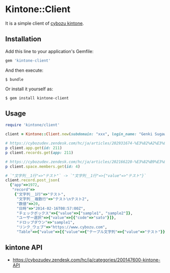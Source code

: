 # Kintone::Client

It is a simple client of [cybozu kintone](https://kintone.cybozu.com).

## Installation

Add this line to your application's Gemfile:

```ruby
gem 'kintone-client'
```

And then execute:

    $ bundle

Or install it yourself as:

    $ gem install kintone-client

## Usage

```ruby
require 'kintone/client'

client = Kintone::Client.new(subdomain: "xxx", login_name: "Genki Sugawara", password: "...")

# https://cybozudev.zendesk.com/hc/ja/articles/202931674-%E3%82%A2%E3%83%97%E3%83%AA%E6%83%85%E5%A0%B1%E3%81%AE%E5%8F%96%E5%BE%97
p client.app.get(id: 211)
p client.records.get(app: 211)

# https://cybozudev.zendesk.com/hc/ja/articles/202166220-%E3%82%B9%E3%83%9A%E3%83%BC%E3%82%B9%E3%81%AE%E3%83%A1%E3%83%B3%E3%83%90%E3%83%BC%E3%81%AE%E5%8F%96%E5%BE%97
p client.space.members.get(id: 4)

# `"文字列__1行"=>"テスト"` -> `"文字列__1行"=>{"value"=>"テスト"}`
client.record.post_json(
  {"app"=>1972,
   "record"=>
    {"文字列__1行"=>"テスト",
     "文字列__複数行"=>"テスト\nテスト2",
     "数値"=>20,
     "日時"=>"2014-02-16T08:57:00Z",
     "チェックボックス"=>{"value"=>["sample1", "sample2"]},
     "ユーザー選択"=>{"value"=>[{"code"=>"sato"}]},
     "ドロップダウン"=>"sample1",
     "リンク_ウェブ"=>"https://www.cybozu.com",
     "Table"=>{"value"=>[{"value"=>{"テーブル文字列"=>{"value"=>"テスト"}}}]}}})
```

## kintone API

* https://cybozudev.zendesk.com/hc/ja/categories/200147600-kintone-API
